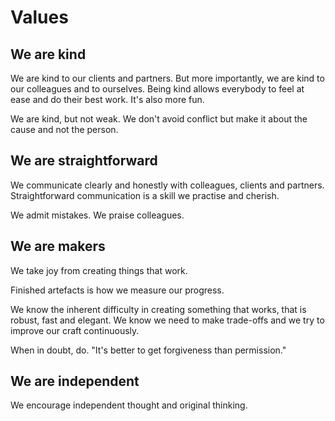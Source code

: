 # Values

## We are kind

We are kind to our clients and partners. 
But more importantly, we are kind to our colleagues and to ourselves.
Being kind allows everybody to feel at ease and do their best work.
It's also more fun.

We are kind, but not weak. We don't avoid conflict but make it about the cause and not the person. 

## We are straightforward

We communicate clearly and honestly with colleagues, clients and partners.
Straightforward communication is a skill we practise and cherish. 

We admit mistakes. We praise colleagues.

## We are makers

We take joy from creating things that work. 

Finished artefacts is how we measure our progress.

We know the inherent difficulty in creating something that works, that is robust, fast and elegant.
We know we need to make trade-offs and we try to improve our craft continuously.

When in doubt, do.
"It's better to get forgiveness than permission."

## We are independent

We encourage independent thought and original thinking.
